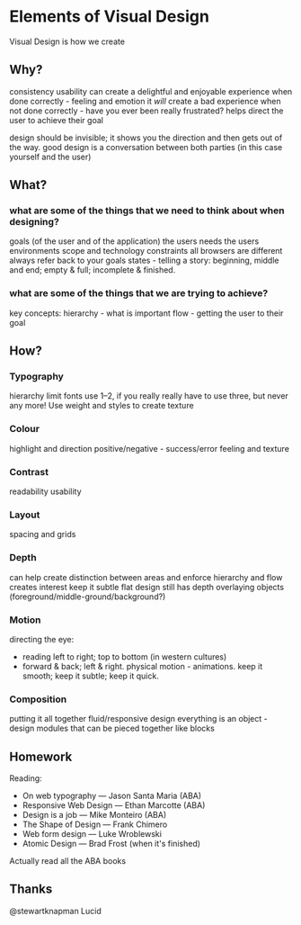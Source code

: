 # Elements of Visual Design

Visual Design is how we create 

## Why?

consistency
usability
can create a delightful and enjoyable experience when done correctly - feeling and emotion
it _will_ create a bad experience when not done correctly - have you ever been really frustrated?
helps direct the user to achieve their goal

design should be invisible; it shows you the direction and then gets out of the way.
good design is a conversation between both parties (in this case yourself and the user)

## What?

### what are some of the things that we need to think about when designing?
goals (of the user and of the application)
the users needs
the users environments
scope and technology constraints
all browsers are different
always refer back to your goals
states - telling a story: beginning, middle and end; empty & full; incomplete & finished.

### what are some of the things that we are trying to achieve?
key concepts:
hierarchy - what is important
flow - getting the user to their goal

## How?

### Typography
hierarchy
limit fonts use 1–2, if you really really have to use three, but never any more!
Use weight and styles to create texture

### Colour
highlight and direction
positive/negative - success/error
feeling and texture

### Contrast
readability
usability

### Layout
spacing and grids

### Depth
can help create distinction between areas and enforce hierarchy and flow
creates interest
keep it subtle
flat design still has depth
overlaying objects (foreground/middle-ground/background?)

### Motion
directing the eye:
- reading left to right; top to bottom (in western cultures)
- forward & back; left & right.
physical motion - animations. keep it smooth; keep it subtle; keep it quick.

### Composition
putting it all together
fluid/responsive design
everything is an object - design modules that can be pieced together like blocks

## Homework
Reading:
- On web typography — Jason Santa Maria (ABA)
- Responsive Web Design — Ethan Marcotte (ABA)
- Design is a job — Mike Monteiro (ABA)
- The Shape of Design — Frank Chimero
- Web form design — Luke Wroblewski
- Atomic Design — Brad Frost (when it's finished)

Actually read all the ABA books

## Thanks
@stewartknapman
Lucid